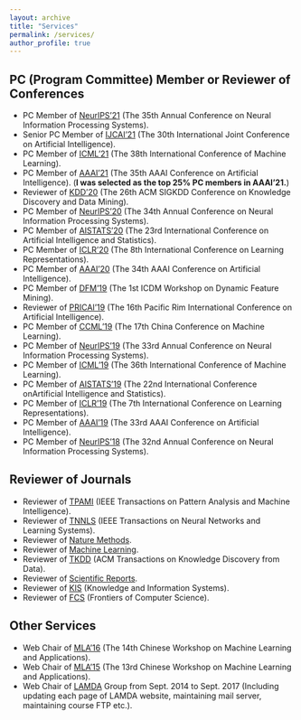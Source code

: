 ```yaml
---
layout: archive
title: "Services"
permalink: /services/
author_profile: true
---
```


PC (Program Committee) Member or Reviewer of Conferences
---
- PC Member of [NeurIPS’21](https://neurips.cc/Conferences/2021/) (The 35th Annual Conference on Neural Information Processing Systems).
- Senior PC Member of [IJCAI’21](https://ijcai-21.org/) (The 30th International Joint Conference on Artificial Intelligence).
- PC Member of [ICML’21](https://icml.cc/Conferences/2021) (The 38th International Conference of Machine Learning).
- PC Member of [AAAI’21](https://aaai.org/Conferences/AAAI-21/) (The 35th AAAI Conference on Artificial Intelligence). (**I was selected as the top 25% PC members in AAAI’21.**)
- Reviewer of [KDD’20](https://www.kdd.org/kdd2020/) (The 26th ACM SIGKDD Conference on Knowledge Discovery and Data Mining).
- PC Member of [NeurIPS’20](https://neurips.cc/Conferences/2020/) (The 34th Annual Conference on Neural Information Processing Systems).
- PC Member of [AISTATS’20](https://aistats.org/aistats2020/) (The 23rd International Conference on Artificial Intelligence and Statistics).
- PC Member of [ICLR’20](https://iclr.cc/Conferences/2020) (The 8th International Conference on Learning Representations).
- PC Member of [AAAI’20](https://aaai.org/Conferences/AAAI-20/) (The 34th AAAI Conference on Artificial Intelligence).
- PC Member of [DFM’19](https://www.escience.cn/people/chenpinghou/icdm19workshopDFM.html?from=timeline) (The 1st ICDM Workshop on Dynamic Feature Mining).
- Reviewer of [PRICAI’19](https://pricai.org/2019/) (The 16th Pacific Rim International Conference on Artificial Intelligence).
- PC Member of [CCML’19](https://bdiri.gzu.edu.cn/ccml2019/paper.html) (The 17th China Conference on Machine Learning).
- PC Member of [NeurIPS’19](https://neurips.cc/Conferences/2019/) (The 33rd Annual Conference on Neural Information Processing Systems).
- PC Member of [ICML’19](https://www.aistats.org/) (The 36th International Conference of Machine Learning).
- PC Member of [AISTATS’19](https://www.aistats.org/) (The 22nd International Conference onArtificial Intelligence and Statistics).
- PC Member of [ICLR’19](https://iclr.cc/Conferences/2019) (The 7th International Conference on Learning Representations).
- PC Member of [AAAI’19](https://neurips.cc/Conferences/2018/) (The 33rd AAAI Conference on Artificial Intelligence).
- PC Member of [NeurIPS’18](https://neurips.cc/Conferences/2018/) (The 32nd Annual Conference on Neural Information Processing Systems).

Reviewer of Journals
--- 
- Reviewer of [TPAMI](https://ieeexplore.ieee.org/xpl/RecentIssue.jsp?punumber=34) (IEEE Transactions on Pattern Analysis and Machine Intelligence).
- Reviewer of [TNNLS](https://ieeexplore.ieee.org/xpl/RecentIssue.jsp?punumber=5962385) (IEEE Transactions on Neural Networks and Learning Systems).
- Reviewer of [Nature Methods](https://www.nature.com/nmeth/).
- Reviewer of [Machine Learning](https://www.springer.com/journal/10994).
- Reviewer of [TKDD](https://dl.acm.org/journal/tkdd) (ACM Transactions on Knowledge Discovery from Data).
- Reviewer of [Scientific Reports](https://www.nature.com/srep/).
- Reviewer of [KIS](https://www.springer.com/journal/10115) (Knowledge and Information Systems).
- Reviewer of [FCS](https://link.springer.com/journal/11704) (Frontiers of Computer Science).

Other Services
---
- Web Chair of [MLA’16](https://www.lamda.nju.edu.cn/conf/mla16/) (The 14th Chinese Workshop on Machine Learning and Applications).
- Web Chair of [MLA’15](https://www.lamda.nju.edu.cn/conf/mla15/) (The 13rd Chinese Workshop on Machine Learning and Applications).
- Web Chair of [LAMDA](https://www.lamda.nju.edu.cn/) Group from Sept. 2014 to Sept. 2017 (Including updating each page of LAMDA
website, maintaining mail server, maintaining course FTP etc.).